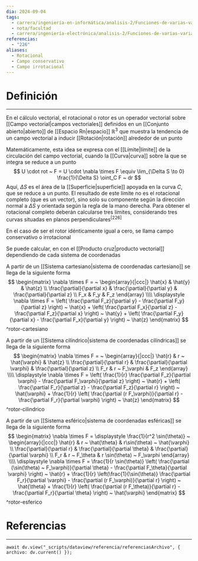 ```yaml
---
dia: 2024-09-04
tags:
  - carrera/ingeniería-en-informática/analisis-2/Funciones-de-varias-variables
  - nota/facultad
  - carrera/ingeniería-electrónica/analisis-2/Funciones-de-varias-variables
referencias:
  - "226"
aliases:
  - Rotacional
  - Campo conservativo
  - Campo irrotacional
---
```

# Definición
---
En el cálculo vectorial, el rotacional o rotor es un operador vectorial sobre [[Campo vectorial|campos vectoriales]] definidos en un [[Conjunto abierto|abierto]] de [[Espacio Rn|espacio]] $\mathbb{R}^3$ que muestra la tendencia de un campo vectorial a inducir [[Rotación|rotación]] alrededor de un punto

Matemáticamente, esta idea se expresa con el [[Límite|límite]] de la circulación del campo vectorial, cuando la [[Curva|curva]] sobre la que se integra se reduce a un punto $$ U \cdot rot ~ F = U \cdot \nabla \times F \equiv \lim_{\Delta S \to 0} \frac{1}{\Delta S} \oint_C F ~ dr $$
Aquí, $\Delta S$ es el área de la [[Superficie|superficie]] apoyada en la curva $C$, que se reduce a un punto. El resultado de este límite no es el rotacional completo (que es un vector), sino solo su componente según la dirección normal a $\Delta S$ y orientada según la regla de la mano derecha. Para obtener el rotacional completo deberán calcularse tres límites, considerando tres curvas situadas en planos perpendiculares<sup><a href="#ref-226" style="color: inherit; text-decoration: none;">[226]</a></sup> 

En el caso de ser el rotor idénticamente igual a cero, se llama campo conservativo o irrotacional

Se puede calcular, en con el [[Producto cruz|producto vectorial]] dependiendo de cada sistema de coordenadas

A partir de un [[Sistema cartesiano|sistema de coordenadas cartesiano]] se llega de la siguiente forma
$$ \begin{matrix} 
    \nabla \times F = ~ \begin{array}{|ccc|} 
        \hat{x} & \hat{y} & \hat{z} \\
        \frac{\partial}{\partial x} & \frac{\partial}{\partial y} & \frac{\partial}{\partial z} \\
        F_x & F_y & F_z
    \end{array} \\\\
    \displaystyle \nabla \times F = \left( \frac{\partial F_z}{\partial y} - \frac{\partial F_y}{\partial z} \right) ~ \hat{x} + \left( \frac{\partial F_x}{\partial z}  - \frac{\partial F_z}{\partial x} \right) ~ \hat{y} + \left( \frac{\partial F_y}{\partial x} - \frac{\partial F_x}{\partial y} \right) ~ \hat{z}
\end{matrix} $$ 
^rotor-cartesiano

A partir de un [[Sistema cilíndrico|sistema de coordenadas cilíndricas]] se llega de la siguiente forma 
$$ \begin{matrix} 
    \nabla \times F = ~ \begin{array}{|ccc|} 
        \hat{r} & r ~ \hat{\varphi} & \hat{z} \\
        \frac{\partial}{\partial r} & \frac{\partial}{\partial \varphi} & \frac{\partial}{\partial z} \\
        F_r & r ~ F_\varphi & F_z
    \end{array} \\\\
    \displaystyle \nabla \times F = \left( \frac{1}{r} \frac{\partial F_z}{\partial \varphi} - \frac{\partial F_\varphi}{\partial z} \right) ~ \hat{r} + \left( \frac{\partial F_r}{\partial z}  - \frac{\partial F_z}{\partial r} \right) ~ \hat{\varphi} + \frac{1}{r} \left( \frac{\partial (r F_\varphi)}{\partial r} - \frac{\partial F_r}{\partial \varphi} \right) ~ \hat{z}
\end{matrix} $$ 
^rotor-cilindrico

A partir de un [[Sistema esférico|sistema de coordenadas esféricas]] se llega de la siguiente forma
$$ \begin{matrix} 
    \nabla \times F = \displaystyle \frac{1}{r^2 \sin(\theta)} ~  \begin{array}{|ccc|} 
        \hat{r} & r ~ \hat{\theta} & r\sin(\theta) ~ \hat{\varphi} \\
        \frac{\partial}{\partial r} & \frac{\partial}{\partial \theta} & \frac{\partial}{\partial \varphi} \\
        F_r & r ~ F_\theta & r \sin(\theta) ~ F_\varphi
    \end{array} \\\\
    \displaystyle \nabla \times F = \frac{1}{r \sin(\theta)} \left( \frac{\partial (\sin(\theta) ~ F_\varphi)}{\partial \theta} - \frac{\partial F_\theta}{\partial \varphi} \right) ~ \hat{r} + \frac{1}{r} \left(\frac{1}{\sin(\theta)} \frac{\partial F_r}{\partial \varphi}  - \frac{\partial (r F_\varphi)}{\partial r} \right) ~ \hat{\theta} + \frac{1}{r} \left( \frac{\partial (r F_\theta)}{\partial r} - \frac{\partial F_r}{\partial \theta} \right) ~ \hat{\varphi}
\end{matrix} $$ 
^rotor-esferico

# Referencias
---
```dataviewjs
await dv.view("_scripts/dataview/referencia/referenciasArchivo", { archivo: dv.current() });
```